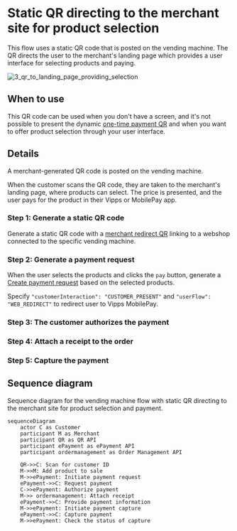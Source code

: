 <!-- START_METADATA
---
title: Static QR directing to the merchant site for product selection
sidebar_label: Static QR direct to merchant site for product selection
sidebar_position: 40
hide_table_of_contents: false
pagination_next: null
pagination_prev: null
---

import AUTHORIZEPAYMENT from '../_common/_customer_authorizes_epayment.md'
import ATTACHRECEIPT from '../_common/_attach_receipt.md'
import FULLCAPTURE from '../_common/_full_capture.md'
END_METADATA -->

# Static QR directing to the merchant site for product selection

This flow uses a static QR code that is posted on the vending machine.
The QR directs the user to the merchant's landing page which provides a user interface for selecting products and paying.

![3_qr_to_landing_page_providing_selection](images/3_qr_to_landing_page_providing_selection.png)

## When to use

This QR code can be used when you don't have a screen, and it's not possible to present the dynamic
[one-time payment QR](one-time-payment.md)
and when you want to offer product selection through your user interface.

## Details

A merchant-generated QR code is posted on the vending machine.

When the customer scans the QR code,
they are taken to the merchant's landing page, where products can select.
The price is presented, and the user pays for the product in their Vipps or MobilePay app.

### Step 1: Generate a static QR code

Generate a static QR code with a
[merchant redirect QR](https://developer.vippsmobilepay.com/docs/APIs/qr-api/vipps-qr-api#merchant-redirect-qr-codes)
linking to a webshop connected to the specific vending machine.

### Step 2: Generate a payment request

When the user selects the products and clicks the `pay` button, generate a
[Create payment request](https://developer.vippsmobilepay.com/api/epayment/#tag/CreatePayments/operation/createPayment)
based on the selected products.

Specify `"customerInteraction": "CUSTOMER_PRESENT"` and `"userFlow": "WEB_REDIRECT"` to redirect user to Vipps MobilePay.

### Step 3: The customer authorizes the payment

<AUTHORIZEPAYMENT />

### Step 4: Attach a receipt to the order

<ATTACHRECEIPT />

### Step 5: Capture the payment

<FULLCAPTURE />

## Sequence diagram

Sequence diagram for the vending machine flow with static QR directing to the merchant site for product selection and payment.

``` mermaid
sequenceDiagram
    actor C as Customer
    participant M as Merchant
    participant QR as QR API
    participant ePayment as ePayment API
    participant ordermanagement as Order Management API

    QR->>C: Scan for customer ID
    M->>M: Add product to sale
    M->>ePayment: Initiate payment request
    ePayment->>C: Request payment
    C->>ePayment: Authorize payment
    M->> ordermanagement: Attach receipt
    ePayment->>C: Provide payment information
    M->>ePayment: Initiate payment capture
    ePayment->>C: Capture payment
    M->>ePayment: Check the status of capture
```
